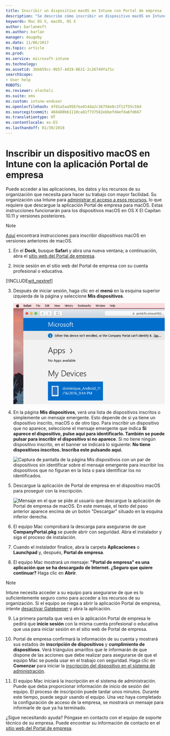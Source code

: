 ```yaml
---
title: Inscribir un dispositivo macOS en Intune con Portal de empresa | Microsoft Docs
description: "Se describe cómo inscribir un dispositivo macOS en Intune con la aplicación Portal de empresa."
keywords: Mac OS X, macOS, OS X
author: barlanmsft
ms.author: barlan
manager: dougeby
ms.date: 11/06/2017
ms.topic: article
ms.prod: 
ms.service: microsoft-intune
ms.technology: 
ms.assetid: 3bb659cc-9b57-4d19-8631-2c26749fa71c
searchScope:
- User help
ROBOTS: 
ms.reviewer: elocholi
ms.suite: ems
ms.custom: intune-enduser
ms.openlocfilehash: 4f01a5aa9567ea914da2c36756e8c3f12f55c58d
ms.sourcegitcommit: 468480b61110ca81f737582ebbefd4efda6fd667
ms.translationtype: HT
ms.contentlocale: es-ES
ms.lasthandoff: 01/30/2018
---
```

# <a name="enroll-your-macos-device-in-intune-with-the-company-portal-app"></a>Inscribir un dispositivo macOS en Intune con la aplicación Portal de empresa

Puede acceder a las aplicaciones, los datos y los recursos de su organización que necesita para hacer su trabajo con mayor facilidad. Su organización usa Intune para [administrar el acceso a esos recursos](what-happens-if-you-install-the-Company-Portal-app-and-enroll-your-device-in-intune-macos.md), lo que requiere que descargue la aplicación Portal de empresa para macOS. Estas instrucciones funcionarán para los dispositivos macOS en OS X El Capitan 10.11 y versiones posteriores.

> [!NOTE]
> [Aquí](enroll-your-device-in-intune-macos-legacy.md) encontrará instrucciones para inscribir dispositivos macOS en versiones anteriores de macOS.

1. En el __Dock__, busque __Safari__ y abra una nueva ventana; a continuación, abra el [sitio web del Portal de empresa](https://portal.manage.microsoft.com#HelpDeskDialog).

2. Inicie sesión en el sitio web del Portal de empresa con su cuenta profesional o educativa.

  [!INCLUDE[wit_nextref](includes/end-user-password-guidance.md)]

3. Después de iniciar sesión, haga clic en el **menú** en la esquina superior izquierda de la página y seleccione **Mis dispositivos**.

   ![Captura de pantalla de la página de inicio del portal web en la que se muestra que aún no se puede instalar ninguna aplicación, con un botón Mis dispositivos debajo.](./media/macOS_enroll_001_landing_page.png)

4. En la página __Mis dispositivos__, verá una lista de dispositivos inscritos o simplemente un mensaje emergente. Esto depende de si ya tiene un dispositivo inscrito, macOS o de otro tipo. Para inscribir un dispositivo que no aparece, seleccione el mensaje emergente que indica __Si aparece el dispositivo, pulse aquí para identificarlo. También se puede pulsar para inscribir el dispositivo si no aparece__. Si no tiene ningún dispositivo inscrito, en el banner se indicará lo siguiente: **No tiene dispositivos inscritos. Inscriba este pulsando aquí.**

    ![Captura de pantalla de la página Mis dispositivos con un par de dispositivos sin identificar sobre el mensaje emergente para inscribir los dispositivos que no figuran en la lista o para identificar los no identificados.](./media/macOS_enroll_002_tap_here_banner.png)

5. Descargue la aplicación de Portal de empresa en el dispositivo macOS para proseguir con la inscripción.

    ![Mensaje en el que se pide al usuario que descargue la aplicación de Portal de empresa de macOS. En este mensaje, el texto del paso anterior aparece encima de un botón "Descargar" situado en la esquina inferior derecha.](./media/macOS_enroll_IWP_CP_app_notice.png)

6. El equipo Mac comprobará la descarga para asegurarse de que **CompanyPortal.pkg** se puede abrir con seguridad. Abra el instalador y siga el proceso de instalación.

7. Cuando el instalador finalice, abra la carpeta **Aplicaciones** o **Launchpad** y, después, **Portal de empresa**.

8. El equipo Mac mostrará un mensaje: **"Portal de empresa" es una aplicación que se ha descargado de Internet. ¿Seguro que quiere continuar?** Haga clic en **Abrir**.

  > [!NOTE]
  > Intune necesita acceder a su equipo para asegurarse de que es lo suficientemente seguro como para acceder a los recursos de su organización. Si el equipo se niega a abrir la aplicación Portal de empresa, intente [desactivar Gatekeeper](https://support.apple.com/HT202491) y abra la aplicación.

9. La primera pantalla que verá en la aplicación Portal de empresa le pedirá que **inicie sesión** con la misma cuenta profesional o educativa que usa para iniciar sesión en el sitio web de Portal de empresa.

10. Portal de empresa confirmará la información de su cuenta y mostrará sus estados de **inscripción de dispositivos** y **cumplimiento de dispositivos**. Verá triángulos amarillos que le informarán de que dispone de las acciones que debe realizar para asegurarse de que el equipo Mac se pueda usar en el trabajo con seguridad. Haga clic en **Comenzar** para iniciar la [inscripción del dispositivo en el sistema de administración](what-info-can-your-company-see-when-you-enroll-your-device-in-intune.md).

11. El equipo Mac iniciará la inscripción en el sistema de administración. Puede que deba proporcionar información de inicio de sesión del equipo. El proceso de inscripción puede tardar unos minutos. Durante este tiempo, puede seguir usando el equipo. Una vez haya completado la configuración de acceso de la empresa, se mostrará un mensaje para informarle de que ya ha terminado.

¿Sigue necesitando ayuda? Póngase en contacto con el equipo de soporte técnico de su empresa. Puede encontrar su información de contacto en el [sitio web del Portal de empresa](https://portal.manage.microsoft.com#HelpDeskDialog).
